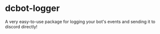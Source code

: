 # dcbot-logger
A very easy-to-use package for logging your bot's events and sending it to discord directly!
